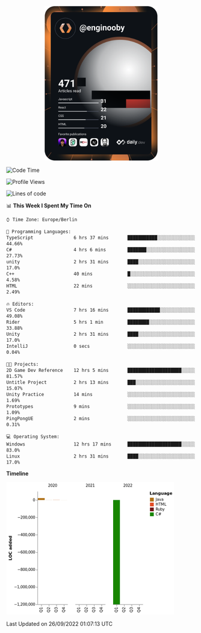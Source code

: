 <p align="center">
<a href="https://app.daily.dev/enginooby"><img src="devcard.svg" width="300" alt="enginooby's Dev Card"/></a>
</p>

<!--START_SECTION:waka-->
![Code Time](http://img.shields.io/badge/Code%20Time-105%20hrs%2013%20mins-blue)

![Profile Views](http://img.shields.io/badge/Profile%20Views-0-blue)

![Lines of code](https://img.shields.io/badge/From%20Hello%20World%20I%27ve%20Written--1%20Million%20lines%20of%20code-blue)

📊 **This Week I Spent My Time On** 

```text
⌚︎ Time Zone: Europe/Berlin

💬 Programming Languages: 
TypeScript               6 hrs 37 mins       ███████████░░░░░░░░░░░░░░   44.66% 
C#                       4 hrs 6 mins        ███████░░░░░░░░░░░░░░░░░░   27.73% 
unity                    2 hrs 31 mins       ████░░░░░░░░░░░░░░░░░░░░░   17.0% 
C++                      40 mins             █░░░░░░░░░░░░░░░░░░░░░░░░   4.58% 
HTML                     22 mins             ░░░░░░░░░░░░░░░░░░░░░░░░░   2.49%

🔥 Editors: 
VS Code                  7 hrs 16 mins       ████████████░░░░░░░░░░░░░   49.08% 
Rider                    5 hrs 1 min         ████████░░░░░░░░░░░░░░░░░   33.88% 
Unity                    2 hrs 31 mins       ████░░░░░░░░░░░░░░░░░░░░░   17.0% 
IntelliJ                 0 secs              ░░░░░░░░░░░░░░░░░░░░░░░░░   0.04%

🐱‍💻 Projects: 
2D Game Dev Reference    12 hrs 5 mins       ████████████████████░░░░░   81.57% 
Untitle Project          2 hrs 13 mins       ███░░░░░░░░░░░░░░░░░░░░░░   15.07% 
Unity Practice           14 mins             ░░░░░░░░░░░░░░░░░░░░░░░░░   1.69% 
Prototypes               9 mins              ░░░░░░░░░░░░░░░░░░░░░░░░░   1.09% 
PingPongUE               2 mins              ░░░░░░░░░░░░░░░░░░░░░░░░░   0.31%

💻 Operating System: 
Windows                  12 hrs 17 mins      ████████████████████░░░░░   83.0% 
Linux                    2 hrs 31 mins       ████░░░░░░░░░░░░░░░░░░░░░   17.0%

```

**Timeline**

![Chart not found](https://raw.githubusercontent.com/enginooby/enginooby/main/charts/bar_graph.png) 


 Last Updated on 26/09/2022 01:07:13 UTC
<!--END_SECTION:waka-->

